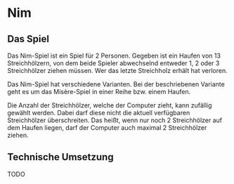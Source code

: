 # Nim

## Das Spiel

Das Nim-Spiel ist ein Spiel für 2 Personen. Gegeben ist ein Haufen von 13 Streichhölzern, von dem beide Spieler abwechselnd entweder 1, 2 oder 3 Streichhölzer ziehen müssen. 
Wer das letzte Streichholz erhält hat verloren.

Das Nim-Spiel hat verschiedene Varianten. Bei der beschriebenen Variante geht es um das Misère-Spiel in einer Reihe bzw. einem Haufen.

Die Anzahl der Streichhölzer, welche der Computer zieht, kann zufällig gewählt werden. Dabei darf diese nicht die aktuell
verfügbaren Streichhölzer überschreiten. Das heißt, wenn nur noch 2 Streichhölzer auf dem Haufen liegen, darf der Computer auch maximal 2 Streichhölzer ziehen.

## Technische Umsetzung

TODO